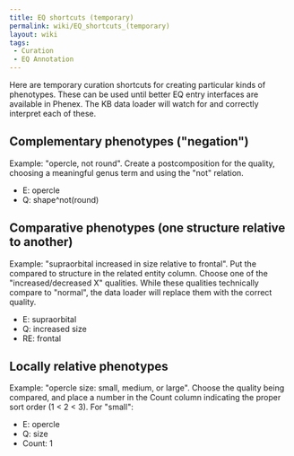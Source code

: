 ```yaml
---
title: EQ shortcuts (temporary)
permalink: wiki/EQ_shortcuts_(temporary)
layout: wiki
tags:
 - Curation
 - EQ Annotation
---
```


Here are temporary curation shortcuts for creating particular kinds of
phenotypes. These can be used until better EQ entry interfaces are
available in Phenex. The KB data loader will watch for and correctly
interpret each of these.

## Complementary phenotypes ("negation")

Example: "opercle, not round". Create a postcomposition for the quality,
choosing a meaningful genus term and using the "not" relation.

- E: opercle
- Q: shape^not(round)

## Comparative phenotypes (one structure relative to another)

Example: "supraorbital increased in size relative to frontal". Put the
compared to structure in the related entity column. Choose one of the
"increased/decreased X" qualities. While these qualities technically
compare to "normal", the data loader will replace them with the correct
quality.

- E: supraorbital
- Q: increased size
- RE: frontal

## Locally relative phenotypes

Example: "opercle size: small, medium, or large". Choose the quality
being compared, and place a number in the Count column indicating the
proper sort order (1 \< 2 \< 3). For "small":

- E: opercle
- Q: size
- Count: 1

